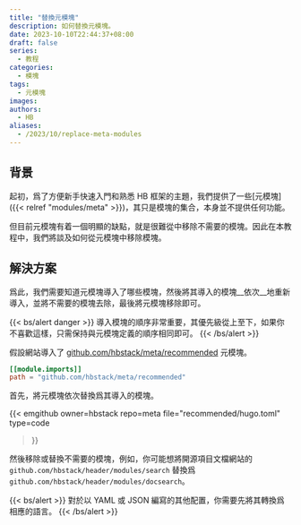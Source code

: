 ```yaml
---
title: "替換元模塊"
description: 如何替換元模塊。
date: 2023-10-10T22:44:37+08:00
draft: false
series:
  - 教程
categories:
  - 模塊
tags:
  - 元模塊
images:
authors:
  - HB
aliases:
  - /2023/10/replace-meta-modules
---
```


## 背景

起初，爲了方便新手快速入門和熟悉 HB 框架的主題，我們提供了一些[元模塊]({{< relref "modules/meta" >}})，其只是模塊的集合，本身並不提供任何功能。

但目前元模塊有着一個明顯的缺點，就是很難從中移除不需要的模塊。因此在本教程中，我們將談及如何從元模塊中移除模塊。

## 解決方案

爲此，我們需要知道元模塊導入了哪些模塊，然後將其導入的模塊__依次__地重新導入，並將不需要的模塊去除，最後將元模塊移除即可。

{{< bs/alert danger >}}
導入模塊的順序非常重要，其優先級從上至下，如果你不喜歡這樣，只需保持與元模塊定義的順序相同即可。
{{< /bs/alert >}}

假設網站導入了 [github.com/hbstack/meta/recommended](https://github.com/hbstack/meta/blob/main/recommended/hugo.toml) 元模塊。

```toml
[[module.imports]]
path = "github.com/hbstack/meta/recommended"
```

首先，將元模塊依次替換爲其導入的模塊。

{{< emgithub
  owner=hbstack
  repo=meta
  file="recommended/hugo.toml"
  type=code
>}}

然後移除或替換不需要的模塊，例如，你可能想將開源項目文檔網站的 `github.com/hbstack/header/modules/search` 替換爲 `github.com/hbstack/header/modules/docsearch`。

{{< bs/alert >}}
對於以 YAML 或 JSON 編寫的其他配置，你需要先將其轉換爲相應的語言。
{{< /bs/alert >}}
